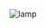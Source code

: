 ![lamp](https://user-images.githubusercontent.com/53713274/103136530-41720500-46d2-11eb-91a3-5941bd0dbb4b.jpg)
